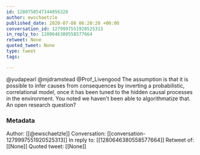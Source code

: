 ```yaml
---
id: 1280750547344056320
author: ewschaetzle
published_date: 2020-07-08 06:28:20 +00:00
conversation_id: 1279997551920525313
in_reply_to: 1280646380558577664
retweet: None
quoted_tweet: None
type: tweet
tags:

---
```


@yudapearl @mjdramstead @Prof_Livengood The assumption is that it is possible to infer causes from consequences by inverting a probabilistic, correlational model, once it has been tuned to the hidden causal processes in the environment. You noted we haven't been able to algorithmatize that. An open research question?

### Metadata

Author: [[@ewschaetzle]]
Conversation: [[conversation-1279997551920525313]]
In reply to: [[1280646380558577664]]
Retweet of: [[None]]
Quoted tweet: [[None]]
